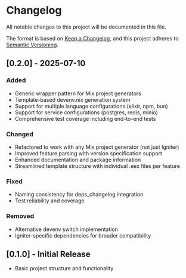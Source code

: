 # Changelog

All notable changes to this project will be documented in this file.

The format is based on [Keep a Changelog](https://keepachangelog.com/en/1.0.0/),
and this project adheres to [Semantic Versioning](https://semver.org/spec/v2.0.0.html).

## [0.2.0] - 2025-07-10

### Added
- Generic wrapper pattern for Mix project generators
- Template-based devenv.nix generation system
- Support for multiple language configurations (elixir, npm, bun)
- Support for service configurations (postgres, redis, minio)
- Comprehensive test coverage including end-to-end tests

### Changed
- Refactored to work with any Mix project generator (not just Igniter)
- Improved feature parsing with version specification support
- Enhanced documentation and package information
- Streamlined template structure with individual .eex files per feature

### Fixed
- Naming consistency for deps_changelog integration
- Test reliability and coverage

### Removed
- Alternative devenv switch implementation
- Igniter-specific dependencies for broader compatibility

## [0.1.0] - Initial Release
- Basic project structure and functionality